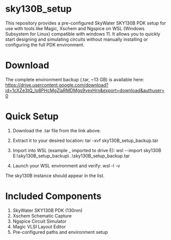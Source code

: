 # sky130B_setup
This repository provides a pre-configured SkyWater SKY130B PDK setup for use with tools like Magic, Xschem and Ngspice on WSL (Windows Subsystem for Linux) compatible with windows 11. It allows you to quickly start designing and simulating circuits without manually installing or configuring the full PDK environment.

# Download
The complete environment backup (.tar, ~13 GB) is available here:
https://drive.usercontent.google.com/download?id=1cXZe3tQ_Io8PHcMgZlaRMDMgs9vexHrn&export=download&authuser=0

# Quick Setup
1) Download the .tar file from the link above.
2) Extract it to your desired location:
                 tar -xvf sky130B_setup_backup.tar

3) Import into WSL (example _ imported to drive E):
                 wsl --import sky130B E:\sky130B_setup_backup\ .\sky130B_setup_backup.tar

4) Launch your WSL environment and verify:
                 wsl -l -v

The sky130B instance should appear in the list.

# Included Components
1) SkyWater SKY130B PDK (130nm)
2) Xschem Schematic Capture
3) Ngspice Circuit Simulator
4) Magic VLSI Layout Editor
5) Pre-configured paths and environment setup

